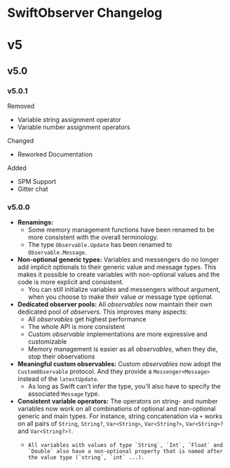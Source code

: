 # SwiftObserver Changelog

# v5

## v5.0

### v5.0.1

Removed

* Variable string assignment operator
* Variable number assignment operators

Changed

* Reworked Documentation

Added

* SPM Support
* Gitter chat

### v5.0.0

* **Renamings:**
  * Some memory management functions have been renamed to be more consistent with the overall terminology.
  * The type `Observable.Update` has been renamed to `Observable.Message`.
* **Non-optional generic types:** Variables and messengers do no longer add implicit optionals to their generic value and message types. This makes it possible to create variables with non-optional values and the code is more explicit and consistent.
  * You can still initialize variables and messengers without argument, when you choose to make their value or message type optional.
* **Dedicated observer pools:** All *observables* now maintain their own dedicated pool of *observers*. This improves many aspects:
  * All *observables* get highest performance
  * The whole API is more consistent
  * Custom *observable* implementations are more expressive and customizable
  * Memory management is easier as all *observables*, when they die, stop their observations
* **Meaningful custom observables:** Custom *observables* now adopt the `CustomObservable` protocol. And they provide a `Messenger<Message>` instead of the `latestUpdate`.
  * As long as Swift can't infer the type, you'll also have to specify the associated `Message` type.
* **Consistent variable operators:** The operators on string- and number variables now work on all combinations of optional and non-optional generic and main types. For instance, string concatenation via `+` works on all pairs of `String`, `String?`, `Var<String>`, `Var<String?>`, `Var<String>?` and `Var<String?>?`.
  * 	All variables with values of type `String`, `Int`, `Float` and `Double` also have a non-optional property that is named after the value type (`string`, `int` ...).
